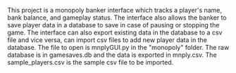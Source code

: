 This project is a monopoly banker interface which tracks a player's name, bank balance, and gameplay status. The interface also allows the banker to save player data in a database to save in case of pausing or stopping the game. The interface can also export existing data in the database to a csv file and vice versa, can import csv files to add new player data in the database.
The file to open is mnplyGUI.py in the "monopoly" folder. The raw database is in gamesaves.db and the data is exported in  mnply.csv. The sample_players.csv is the sample csv file to be imported.
